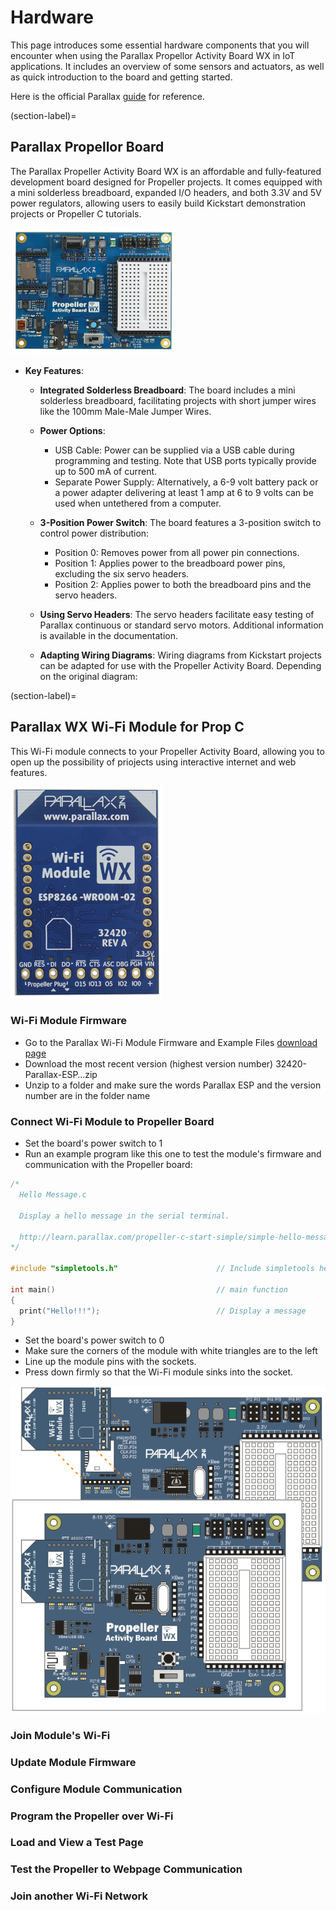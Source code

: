 # Hardware

This page introduces some essential hardware components that you will encounter when using
the Parallax Propellor Activity Board WX in IoT applications. It includes an overview of some sensors
and actuators, as well as quick introduction to the board and getting started. 

Here is the official Parallax [guide](https://learn.parallax.com/support/reference/using-propeller-activity-board) for reference.

(section-label)=
## Parallax Propellor Board

The Parallax Propeller Activity Board WX is an affordable and fully-featured development board designed for Propeller projects. It comes equipped with a mini solderless breadboard, expanded I/O headers, and both 3.3V and 5V power regulators, allowing users to easily build Kickstart demonstration projects or Propeller C tutorials.

![image](board.png)

- **Key Features**:
    - **Integrated Solderless Breadboard**: The board includes a mini solderless breadboard, facilitating projects with short jumper wires like the 100mm Male-Male Jumper Wires.

    - **Power Options**:
        - USB Cable: Power can be supplied via a USB cable during programming and testing. Note that USB ports typically provide up to 500 mA of current.
        - Separate Power Supply: Alternatively, a 6-9 volt battery pack or a power adapter delivering at least 1 amp at 6 to 9 volts can be used when untethered from a computer.

    - **3-Position Power Switch**: The board features a 3-position switch to control power distribution:
        - Position 0: Removes power from all power pin connections.
        - Position 1: Applies power to the breadboard power pins, excluding the six servo headers.
        - Position 2: Applies power to both the breadboard pins and the servo headers.
    - **Using Servo Headers**: The servo headers facilitate easy testing of Parallax continuous or standard servo motors. Additional information is available in the documentation.
    - **Adapting Wiring Diagrams**: Wiring diagrams from Kickstart projects can be adapted for use with the Propeller Activity Board. Depending on the original diagram:

(section-label)=
## Parallax WX Wi-Fi Module for Prop C

This Wi-Fi module connects to your Propeller Activity Board, allowing you to open up the possibility of priojects using interactive internet and web features. 

![image](wifi.png)

### Wi-Fi Module Firmware

- Go to the Parallax Wi-Fi Module Firmware and Example Files [download page](https://www.parallax.com/downloads/parallax-wi-fi-module-firmware-and-example-files)
- Download the most recent version (highest version number) 32420-Parallax-ESP…zip
- Unzip to a folder and make sure the words Parallax ESP and the version number are in the folder name

### Connect Wi-Fi Module to Propeller Board

- Set the board's power switch to 1
- Run an example program like this one to test the module's firmware and communication with the Propeller board:

```c
/*
  Hello Message.c

  Display a hello message in the serial terminal.

  http://learn.parallax.com/propeller-c-start-simple/simple-hello-message
*/

#include "simpletools.h"                      // Include simpletools header

int main()                                    // main function
{
  print("Hello!!!");                          // Display a message
}
```

- Set the board's power switch to 0
- Make sure the corners of the module with white triangles are to the left
- Line up the module pins with the sockets.
- Press down firmly so that the Wi-Fi module sinks into the socket.

![image](wiring-Wifi-ABWX.png)

### Join Module's Wi-Fi

### Update Module Firmware

### Configure Module Communication

### Program the Propeller over Wi-Fi

### Load and View a Test Page

### Test the Propeller to Webpage Communication

### Join another Wi-Fi Network